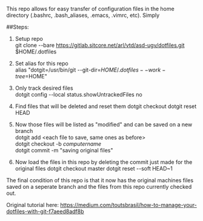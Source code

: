 This repo allows for easy transfer of configuration files in the home directory (.bashrc, .bash_aliases, .emacs, .vimrc, etc). Simply 

##Steps:

1. Setup repo  
	git clone --bare https://gitlab.sitcore.net/arl/vtd/asd-ugv/dotfiles.git $HOME/.dotfiles
  
2. Set alias for this repo  
	alias "dotgit=/usr/bin/git --git-dir=$HOME/.dotfiles --work-tree=$HOME"
  
3. Only track desired files  
   	dotgit config --local status.showUntrackedFiles no
  
4. Find files that will be deleted and reset them
	dotgit checkout
	dotgit reset HEAD <each file listed by checkout>

5. Now those files will be listed as "modified" and can be saved on a new branch  
       dotgit add <each file to save, same ones as before>  
       dotgit checkout -b _computername_  
       dotgit commit -m "saving original files"  
  
8. Now load the files in this repo by deleting the commit just made for the original files
       dotgit checkout master
       dotgit reset --soft HEAD~1

The final condition of this repo is that it now has the original machines files saved on a seperate branch and the files from this repo currently checked out.  


Original tutorial here: https://medium.com/toutsbrasil/how-to-manage-your-dotfiles-with-git-f7aeed8adf8b



